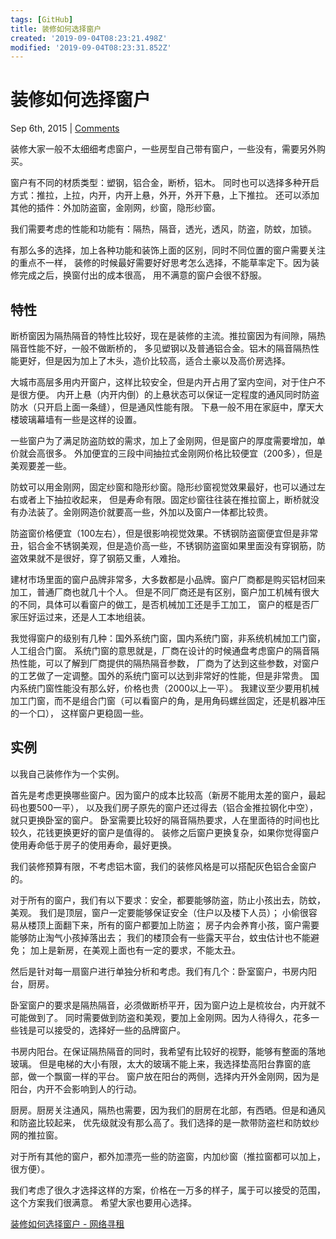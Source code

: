 ```yaml
---
tags: [GitHub]
title: 装修如何选择窗户
created: '2019-09-04T08:23:21.498Z'
modified: '2019-09-04T08:23:31.852Z'
---
```


# 装修如何选择窗户

Sep 6th, 2015 | [Comments](#disqus_thread)

装修大家一般不太细细考虑窗户，一些房型自己带有窗户，一些没有，需要另外购买。

窗户有不同的材质类型：塑钢，铝合金，断桥，铝木。 同时也可以选择多种开启方式：推拉，上拉，内开，内开上悬，外开，外开下悬，上下推拉。 还可以添加其他的插件：外加防盗窗，金刚网，纱窗，隐形纱窗。

我们需要考虑的性能和功能有：隔热，隔音，透光，透风，防盗，防蚊，加锁。

有那么多的选择，加上各种功能和装饰上面的区别，同时不同位置的窗户需要关注的重点不一样， 装修的时候最好需要好好思考怎么选择，不能草率定下。因为装修完成之后，换窗付出的成本很高， 用不满意的窗户会很不舒服。

## 特性

断桥窗因为隔热隔音的特性比较好，现在是装修的主流。推拉窗因为有间隙，隔热隔音性能不好，一般不做断桥的， 多见塑钢以及普通铝合金。铝木的隔音隔热性能更好，但是因为加上了木头，造价比较高，适合土豪以及高价房选择。

大城市高层多用内开窗户，这样比较安全，但是内开占用了室内空间，对于住户不是很方便。 内开上悬（内开内倒）的上悬状态可以保证一定程度的通风同时防盗防水（只开启上面一条缝），但是通风性能有限。 下悬一般不用在家庭中，摩天大楼玻璃幕墙有一些是这样的设置。

一些窗户为了满足防盗防蚊的需求，加上了金刚网，但是窗户的厚度需要增加，单价就会高很多。 外加便宜的三段中间抽拉式金刚网价格比较便宜（200多），但是美观要差一些。

防蚊可以用金刚网，固定纱窗和隐形纱窗。隐形纱窗视觉效果最好，也可以通过左右或者上下抽拉收起来， 但是寿命有限。固定纱窗往往装在推拉窗上，断桥就没有办法装了。金刚网造价就要高一些，外加以及窗户一体都比较贵。

防盗窗价格便宜（100左右），但是很影响视觉效果。不锈钢防盗窗便宜但是非常丑，铝合金不锈钢美观，但是造价高一些，不锈钢防盗窗如果里面没有穿钢筋，防盗效果就不是很好，穿了钢筋又重，人难抬。

建材市场里面的窗户品牌非常多，大多数都是小品牌。窗户厂商都是购买铝材回来加工，普通厂商也就几十个人。 但是不同厂商还是有区别，窗户加工机械有很大的不同，具体可以看窗户的做工，是否机械加工还是手工加工， 窗户的框是否厂家压好运过来，还是人工本地组装。

我觉得窗户的级别有几种：国外系统门窗，国内系统门窗，非系统机械加工门窗，人工组合门窗。 系统门窗的意思就是，厂商在设计的时候通盘考虑窗户的隔音隔热性能，可以了解到厂商提供的隔热隔音参数， 厂商为了达到这些参数，对窗户的工艺做了一定调整。国外的系统门窗可以达到非常好的性能，但是非常贵。 国内系统门窗性能没有那么好，价格也贵（2000以上一平）。 我建议至少要用机械加工门窗，而不是组合门窗（可以看窗户的角，是用角码螺丝固定，还是机器冲压的一个口）， 这样窗户更稳固一些。

## 实例

以我自己装修作为一个实例。

首先是考虑更换哪些窗户。因为窗户的成本比较高（新房不能用太差的窗户，最起码也要500一平）， 以及我们房子原先的窗户还过得去（铝合金推拉钢化中空），就只更换卧室的窗户。 卧室需要比较好的隔音隔热要求，人在里面待的时间也比较久，花钱更换更好的窗户是值得的。 装修之后窗户更换复杂，如果你觉得窗户使用寿命低于房子的使用寿命，最好更换。

我们装修预算有限，不考虑铝木窗，我们的装修风格是可以搭配灰色铝合金窗户的。

对于所有的窗户，我们有以下要求：安全，都要能够防盗，防止小孩出去，防蚊，美观。 我们是顶层，窗户一定要能够保证安全（住户以及楼下人员）； 小偷很容易从楼顶上面翻下来，所有的窗户都要加上防盗； 房子内会养育小孩，窗户需要能够防止淘气小孩掉落出去； 我们的楼顶会有一些露天平台，蚊虫估计也不能避免； 加上是新房，在美观上面也有一定的要求，不能太丑。

然后是针对每一扇窗户进行单独分析和考虑。我们有几个：卧室窗户，书房内阳台，厨房。

卧室窗户的要求是隔热隔音，必须做断桥平开，因为窗户边上是梳妆台，内开就不可能做到了。 同时需要做到防盗和美观，要加上金刚网。因为人待得久，花多一些钱是可以接受的，选择好一些的品牌窗户。

书房内阳台。在保证隔热隔音的同时，我希望有比较好的视野，能够有整面的落地玻璃。 但是电梯的大小有限，太大的玻璃不能上来，我选择垫高阳台靠窗的底部，做一个飘窗一样的平台。 窗户放在阳台的两侧，选择内开外金刚网，因为是阳台，内开不会影响到人的行动。

厨房。厨房关注通风，隔热也需要，因为我们的厨房在北部，有西晒。但是和通风和防盗比较起来， 优先级就没有那么高了。我们选择的是一款带防盗栏和防蚊纱网的推拉窗。

对于所有其他的窗户，都外加漂亮一些的防盗窗，内加纱窗（推拉窗都可以加上，很方便）。

我们考虑了很久才选择这样的方案，价格在一万多的样子，属于可以接受的范围，这个方案我们很满意。 希望大家也要用心选择。

[装修如何选择窗户 - 网络寻租](http://blog.linjunhalida.com/blog/window/)

